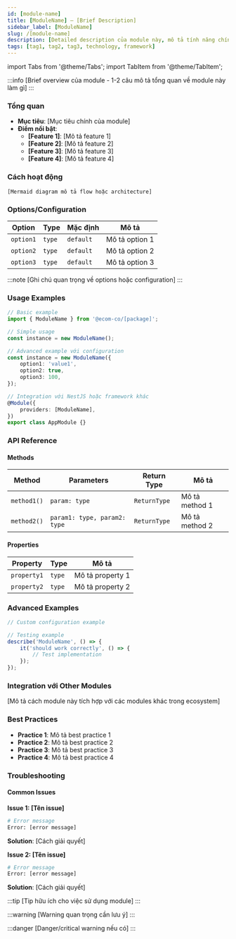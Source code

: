 ```yaml
---
id: [module-name]
title: [ModuleName] — [Brief Description]
sidebar_label: [ModuleName]
slug: /[module-name]
description: [Detailed description của module này, mô tả tính năng chính và use cases.]
tags: [tag1, tag2, tag3, technology, framework]
---
```


import Tabs from '@theme/Tabs';
import TabItem from '@theme/TabItem';

:::info
[Brief overview của module - 1-2 câu mô tả tổng quan về module này làm gì]
:::

### Tổng quan

- **Mục tiêu**: [Mục tiêu chính của module]
- **Điểm nổi bật**:
    - **[Feature 1]**: [Mô tả feature 1]
    - **[Feature 2]**: [Mô tả feature 2]
    - **[Feature 3]**: [Mô tả feature 3]
    - **[Feature 4]**: [Mô tả feature 4]

### Cách hoạt động

```mermaid
[Mermaid diagram mô tả flow hoặc architecture]
```

### Options/Configuration

| Option    | Type   | Mặc định  | Mô tả          |
| --------- | ------ | --------- | -------------- |
| `option1` | `type` | `default` | Mô tả option 1 |
| `option2` | `type` | `default` | Mô tả option 2 |
| `option3` | `type` | `default` | Mô tả option 3 |

:::note
[Ghi chú quan trọng về options hoặc configuration]
:::

### Usage Examples

<Tabs>
  <TabItem value="basic" label="Basic Usage">

```ts
// Basic example
import { ModuleName } from '@ecom-co/[package]';

// Simple usage
const instance = new ModuleName();
```

  </TabItem>
  <TabItem value="advanced" label="Advanced Usage">

```ts
// Advanced example với configuration
const instance = new ModuleName({
    option1: 'value1',
    option2: true,
    option3: 100,
});
```

  </TabItem>
  <TabItem value="integration" label="Integration Example">

```ts
// Integration với NestJS hoặc framework khác
@Module({
    providers: [ModuleName],
})
export class AppModule {}
```

  </TabItem>
</Tabs>

### API Reference

#### Methods

| Method      | Parameters                   | Return Type  | Mô tả          |
| ----------- | ---------------------------- | ------------ | -------------- |
| `method1()` | `param: type`                | `ReturnType` | Mô tả method 1 |
| `method2()` | `param1: type, param2: type` | `ReturnType` | Mô tả method 2 |

#### Properties

| Property    | Type   | Mô tả            |
| ----------- | ------ | ---------------- |
| `property1` | `type` | Mô tả property 1 |
| `property2` | `type` | Mô tả property 2 |

### Advanced Examples

<Tabs>
  <TabItem value="custom" label="Custom Configuration">

```ts
// Custom configuration example
```

  </TabItem>
  <TabItem value="testing" label="Testing">

```ts
// Testing example
describe('ModuleName', () => {
    it('should work correctly', () => {
        // Test implementation
    });
});
```

  </TabItem>
</Tabs>

### Integration với Other Modules

[Mô tả cách module này tích hợp với các modules khác trong ecosystem]

### Best Practices

- **Practice 1**: Mô tả best practice 1
- **Practice 2**: Mô tả best practice 2
- **Practice 3**: Mô tả best practice 3
- **Practice 4**: Mô tả best practice 4

### Troubleshooting

#### Common Issues

**Issue 1: [Tên issue]**

```bash
# Error message
Error: [error message]
```

**Solution**: [Cách giải quyết]

**Issue 2: [Tên issue]**

```bash
# Error message
Error: [error message]
```

**Solution**: [Cách giải quyết]

:::tip
[Tip hữu ích cho việc sử dụng module]
:::

:::warning
[Warning quan trọng cần lưu ý]
:::

:::danger
[Danger/critical warning nếu có]
:::
